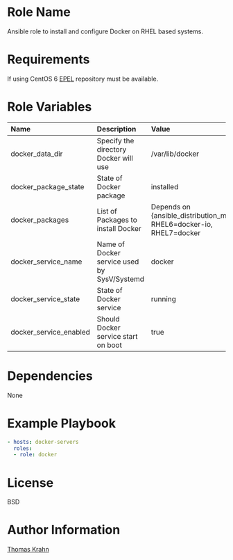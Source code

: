 Role Name
=========

Ansible role to install and configure Docker on RHEL based systems.

# Requirements

If using CentOS 6 [EPEL] repository must be available.

# Role Variables

| Name | Description | Value |
| :------ | :-------------- | :------ |
| docker_data_dir | Specify the directory Docker will use | /var/lib/docker |
| docker_package_state | State of Docker package | installed |
| docker_packages | List of Packages to install Docker | Depends on {ansible_distribution_major} RHEL6=docker-io, RHEL7=docker
| docker_service_name | Name of Docker service used by SysV/Systemd | docker |
| docker_service_state | State of Docker service | running |
| docker_service_enabled | Should Docker service start on boot | true |

# Dependencies

None

# Example Playbook
```yaml
- hosts: docker-servers
  roles:
  - role: docker
```

# License

BSD

# Author Information

[Thomas Krahn]

[EPEL]: https://fedoraproject.org/wiki/EPEL
[Thomas Krahn]: mailto:ntbc@gmx.net
